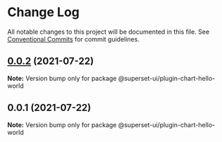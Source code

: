 # Change Log

All notable changes to this project will be documented in this file.
See [Conventional Commits](https://conventionalcommits.org) for commit guidelines.

## [0.0.2](https://github.com/apache-superset/superset-ui/compare/@superset-ui/plugin-chart-hello-world@0.0.1...@superset-ui/plugin-chart-hello-world@0.0.2) (2021-07-22)

**Note:** Version bump only for package @superset-ui/plugin-chart-hello-world





## 0.0.1 (2021-07-22)

**Note:** Version bump only for package @superset-ui/plugin-chart-hello-world
